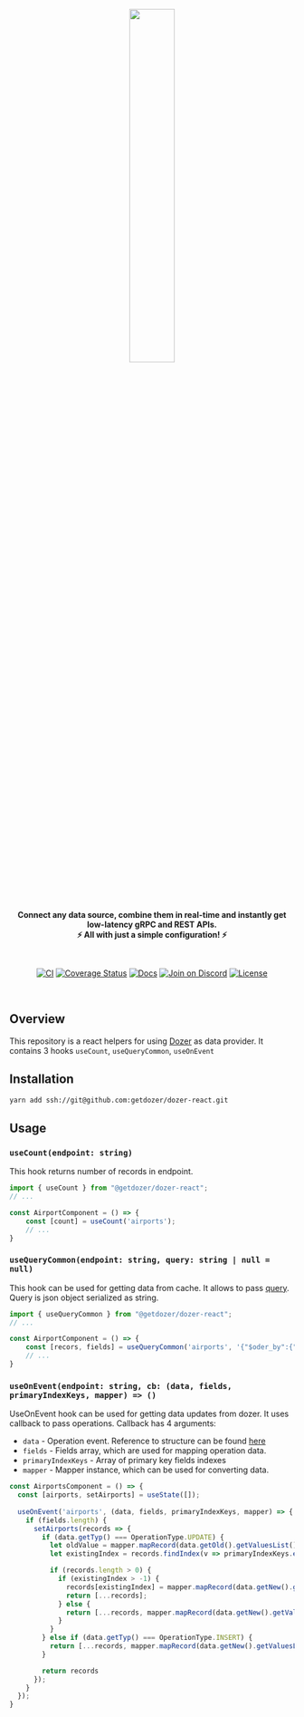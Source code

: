 <div align="center">
    <a target="_blank" href="https://getdozer.io/">
        <br><img src="https://dozer-assets.s3.ap-southeast-1.amazonaws.com/logo-blue.svg" width=40%><br>
    </a>
</div>

<p align="center">
    <br />
    <b>
    Connect any data source, combine them in real-time and instantly get low-latency gRPC and REST APIs.<br>
    ⚡ All with just a simple configuration! ⚡️
    </b>
</p>
<br />

<p align="center">
  <a href="https://github.com/getdozer/dozer/actions/workflows/dozer.yaml" target="_blank"><img src="https://github.com/getdozer/dozer/actions/workflows/dozer.yaml/badge.svg" alt="CI"></a>
  <a href="https://coveralls.io/github/getdozer/dozer?branch=main" target="_blank"><img src="https://coveralls.io/repos/github/getdozer/dozer/badge.svg?branch=main&t=kZMYaV&style=flat" alt="Coverage Status"></a>
  <a href="https://getdozer.io/docs/dozer" target="_blank"><img src="https://img.shields.io/badge/doc-reference-green" alt="Docs"></a>
  <a href="https://discord.com/invite/3eWXBgJaEQ" target="_blank"><img src="https://img.shields.io/badge/join-on%20discord-primary" alt="Join on Discord"></a>
  <a href="https://github.com/getdozer/dozer-python/blob/main/LICENSE" target="_blank"><img src="https://img.shields.io/badge/license-MIT-informational" alt="License"></a>

</p>
<br>

## Overview
This repository is a react helpers for using [Dozer](https://github.com/getdozer/dozer) as data provider.
It contains 3 hooks `useCount`, `useQueryCommon`, `useOnEvent`
## Installation

```bash
yarn add ssh://git@github.com:getdozer/dozer-react.git
```

## Usage

### `useCount(endpoint: string)`

This hook returns number of records in endpoint.
```javascript
import { useCount } from "@getdozer/dozer-react";
// ...

const AirportComponent = () => {
    const [count] = useCount('airports');
    // ...
}
```

### `useQueryCommon(endpoint: string, query: string | null = null)`
This hook can be used for getting data from cache. It allows to pass [query](https://getdozer.io/docs/api/grpc/common#dozer-common-QueryRequest). 
Query is json object serialized as string.
```javascript
import { useQueryCommon } from "@getdozer/dozer-react";
// ...

const AirportComponent = () => {
    const [recors, fields] = useQueryCommon('airports', '{"$oder_by":{"start":"asc"}}');
    // ...
}
```

### `useOnEvent(endpoint: string, cb: (data, fields, primaryIndexKeys, mapper) => ()`
UseOnEvent hook can be used for getting data updates from dozer. It uses callback to pass operations.
Callback has 4 arguments: 
- `data` - Operation event. Reference to structure can be found [here](https://getdozer.io/docs/api/grpc/common#dozer-types-Operation)
- `fields` - Fields array, which are used for mapping operation data.
- `primaryIndexKeys` - Array of primary key fields indexes
- `mapper` - Mapper instance, which can be used for converting data.

```javascript
const AirportsComponent = () => {
  const [airports, setAirports] = useState([]);
  
  useOnEvent('airports', (data, fields, primaryIndexKeys, mapper) => {
    if (fields.length) {
      setAirports(records => {
        if (data.getTyp() === OperationType.UPDATE) {
          let oldValue = mapper.mapRecord(data.getOld().getValuesList());
          let existingIndex = records.findIndex(v => primaryIndexKeys.every(index => v[index] === oldValue[index]));

          if (records.length > 0) {
            if (existingIndex > -1) {
              records[existingIndex] = mapper.mapRecord(data.getNew().getValuesList());
              return [...records];
            } else {
              return [...records, mapper.mapRecord(data.getNew().getValuesList())];
            }
          }
        } else if (data.getTyp() === OperationType.INSERT) {
          return [...records, mapper.mapRecord(data.getNew().getValuesList())];
        }

        return records
      });
    }
  });
}
```
